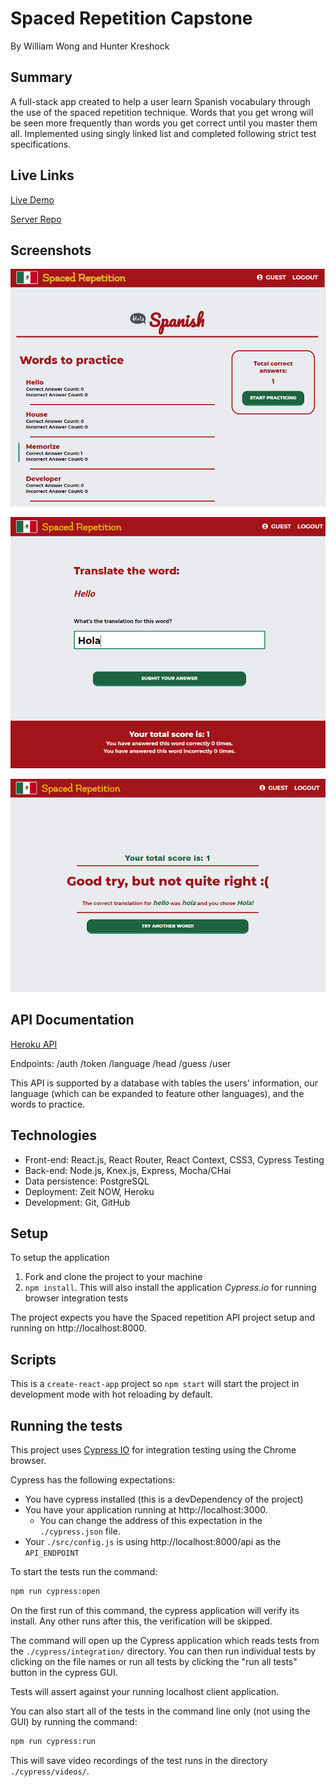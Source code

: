 # Spaced Repetition Capstone

By William Wong and Hunter Kreshock

## Summary

A full-stack app created to help a user learn Spanish vocabulary through the use of the spaced repetition technique. Words that you get wrong will be seen more frequently than words you get correct until you master them all. Implemented using singly linked list and completed following strict test specifications. 

## Live Links

[Live Demo](https://spaced-repetition-client-will-hunter.dc5will.now.sh)

[Server Repo](https://github.com/thinkful-ei-armadillo/spaced-repetition-server-william-hunter)

## Screenshots 

![Dashboard](./screenshots/spacedrep1.png)

![Question](./screenshots/spacedrep2.png)

![CorrectAns](./screenshots/spacedrep3.png)


## API Documentation

[Heroku API](https://tranquil-harbor-49659.herokuapp.com/)

Endpoints: /auth /token /language /head /guess /user

This API is supported by a database with tables the users' information, our language (which can be expanded to feature other languages), and the words to practice.

## Technologies

* Front-end: React.js, React Router, React Context, CSS3, Cypress Testing 
* Back-end: Node.js, Knex.js, Express, Mocha/CHai
* Data persistence: PostgreSQL
* Deployment: Zeit NOW, Heroku
* Development: Git, GitHub

## Setup

To setup the application

1. Fork and clone the project to your machine
2. `npm install`. This will also install the application *Cypress.io* for running browser integration tests

The project expects you have the Spaced repetition API project setup and running on http://localhost:8000.

## Scripts

This is a `create-react-app` project so `npm start` will start the project in development mode with hot reloading by default.

## Running the tests

This project uses [Cypress IO](https://docs.cypress.io) for integration testing using the Chrome browser.

Cypress has the following expectations:

- You have cypress installed (this is a devDependency of the project)
- You have your application running at http://localhost:3000.
  - You can change the address of this expectation in the `./cypress.json` file.
- Your `./src/config.js` is using http://localhost:8000/api as the `API_ENDPOINT`

To start the tests run the command:

```bash
npm run cypress:open
```

On the first run of this command, the cypress application will verify its install. Any other runs after this, the verification will be skipped.

The command will open up the Cypress application which reads tests from the `./cypress/integration/` directory. You can then run individual tests by clicking on the file names or run all tests by clicking the "run all tests" button in the cypress GUI.

Tests will assert against your running localhost client application.

You can also start all of the tests in the command line only (not using the GUI) by running the command:

```bash
npm run cypress:run
```

This will save video recordings of the test runs in the directory `./cypress/videos/`.

